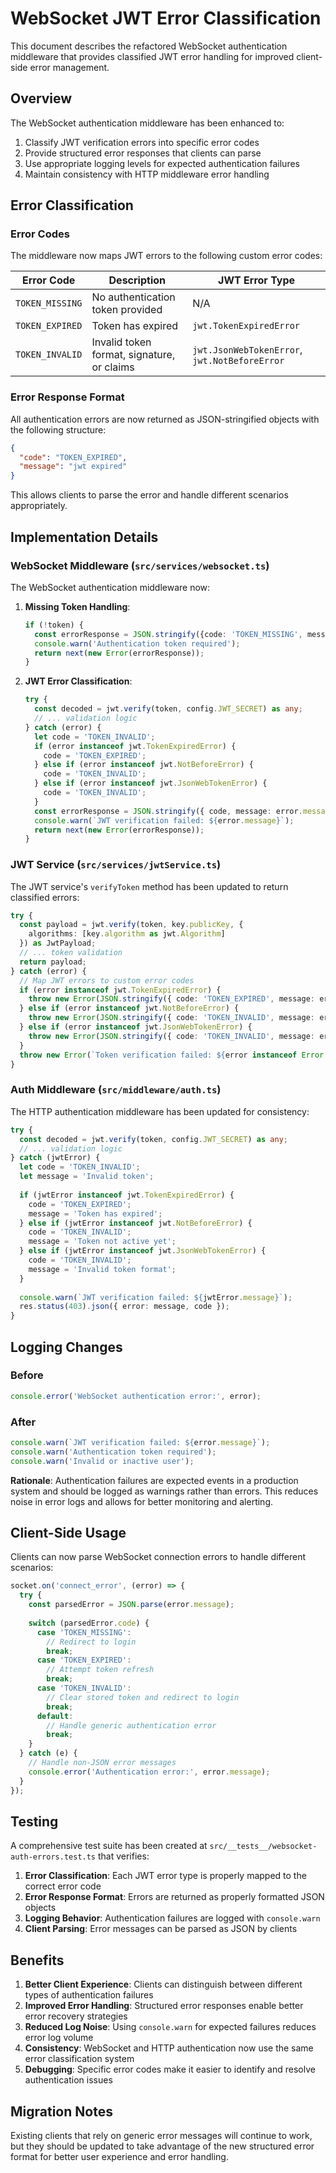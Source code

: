 # WebSocket JWT Error Classification

This document describes the refactored WebSocket authentication middleware that provides classified JWT error handling for improved client-side error management.

## Overview

The WebSocket authentication middleware has been enhanced to:
1. Classify JWT verification errors into specific error codes
2. Provide structured error responses that clients can parse
3. Use appropriate logging levels for expected authentication failures
4. Maintain consistency with HTTP middleware error handling

## Error Classification

### Error Codes

The middleware now maps JWT errors to the following custom error codes:

| Error Code | Description | JWT Error Type |
|------------|-------------|----------------|
| `TOKEN_MISSING` | No authentication token provided | N/A |
| `TOKEN_EXPIRED` | Token has expired | `jwt.TokenExpiredError` |
| `TOKEN_INVALID` | Invalid token format, signature, or claims | `jwt.JsonWebTokenError`, `jwt.NotBeforeError` |

### Error Response Format

All authentication errors are now returned as JSON-stringified objects with the following structure:

```json
{
  "code": "TOKEN_EXPIRED",
  "message": "jwt expired"
}
```

This allows clients to parse the error and handle different scenarios appropriately.

## Implementation Details

### WebSocket Middleware (`src/services/websocket.ts`)

The WebSocket authentication middleware now:

1. **Missing Token Handling**:
   ```typescript
   if (!token) {
     const errorResponse = JSON.stringify({code: 'TOKEN_MISSING', message: 'Authentication token required'});
     console.warn('Authentication token required');
     return next(new Error(errorResponse));
   }
   ```

2. **JWT Error Classification**:
   ```typescript
   try {
     const decoded = jwt.verify(token, config.JWT_SECRET) as any;
     // ... validation logic
   } catch (error) {
     let code = 'TOKEN_INVALID';
     if (error instanceof jwt.TokenExpiredError) {
       code = 'TOKEN_EXPIRED';
     } else if (error instanceof jwt.NotBeforeError) {
       code = 'TOKEN_INVALID';
     } else if (error instanceof jwt.JsonWebTokenError) {
       code = 'TOKEN_INVALID';
     }
     const errorResponse = JSON.stringify({ code, message: error.message });
     console.warn(`JWT verification failed: ${error.message}`);
     return next(new Error(errorResponse));
   }
   ```

### JWT Service (`src/services/jwtService.ts`)

The JWT service's `verifyToken` method has been updated to return classified errors:

```typescript
try {
  const payload = jwt.verify(token, key.publicKey, {
    algorithms: [key.algorithm as jwt.Algorithm]
  }) as JwtPayload;
  // ... token validation
  return payload;
} catch (error) {
  // Map JWT errors to custom error codes
  if (error instanceof jwt.TokenExpiredError) {
    throw new Error(JSON.stringify({ code: 'TOKEN_EXPIRED', message: error.message }));
  } else if (error instanceof jwt.NotBeforeError) {
    throw new Error(JSON.stringify({ code: 'TOKEN_INVALID', message: error.message }));
  } else if (error instanceof jwt.JsonWebTokenError) {
    throw new Error(JSON.stringify({ code: 'TOKEN_INVALID', message: error.message }));
  }
  throw new Error(`Token verification failed: ${error instanceof Error ? error.message : 'Unknown error'}`);
}
```

### Auth Middleware (`src/middleware/auth.ts`)

The HTTP authentication middleware has been updated for consistency:

```typescript
try {
  const decoded = jwt.verify(token, config.JWT_SECRET) as any;
  // ... validation logic
} catch (jwtError) {
  let code = 'TOKEN_INVALID';
  let message = 'Invalid token';
  
  if (jwtError instanceof jwt.TokenExpiredError) {
    code = 'TOKEN_EXPIRED';
    message = 'Token has expired';
  } else if (jwtError instanceof jwt.NotBeforeError) {
    code = 'TOKEN_INVALID';
    message = 'Token not active yet';
  } else if (jwtError instanceof jwt.JsonWebTokenError) {
    code = 'TOKEN_INVALID';
    message = 'Invalid token format';
  }
  
  console.warn(`JWT verification failed: ${jwtError.message}`);
  res.status(403).json({ error: message, code });
}
```

## Logging Changes

### Before
```typescript
console.error('WebSocket authentication error:', error);
```

### After
```typescript
console.warn(`JWT verification failed: ${error.message}`);
console.warn('Authentication token required');
console.warn('Invalid or inactive user');
```

**Rationale**: Authentication failures are expected events in a production system and should be logged as warnings rather than errors. This reduces noise in error logs and allows for better monitoring and alerting.

## Client-Side Usage

Clients can now parse WebSocket connection errors to handle different scenarios:

```javascript
socket.on('connect_error', (error) => {
  try {
    const parsedError = JSON.parse(error.message);
    
    switch (parsedError.code) {
      case 'TOKEN_MISSING':
        // Redirect to login
        break;
      case 'TOKEN_EXPIRED':
        // Attempt token refresh
        break;
      case 'TOKEN_INVALID':
        // Clear stored token and redirect to login
        break;
      default:
        // Handle generic authentication error
        break;
    }
  } catch (e) {
    // Handle non-JSON error messages
    console.error('Authentication error:', error.message);
  }
});
```

## Testing

A comprehensive test suite has been created at `src/__tests__/websocket-auth-errors.test.ts` that verifies:

1. **Error Classification**: Each JWT error type is properly mapped to the correct error code
2. **Error Response Format**: Errors are returned as properly formatted JSON objects
3. **Logging Behavior**: Authentication failures are logged with `console.warn`
4. **Client Parsing**: Error messages can be parsed as JSON by clients

## Benefits

1. **Better Client Experience**: Clients can distinguish between different types of authentication failures
2. **Improved Error Handling**: Structured error responses enable better error recovery strategies
3. **Reduced Log Noise**: Using `console.warn` for expected failures reduces error log volume
4. **Consistency**: WebSocket and HTTP authentication now use the same error classification system
5. **Debugging**: Specific error codes make it easier to identify and resolve authentication issues

## Migration Notes

Existing clients that rely on generic error messages will continue to work, but they should be updated to take advantage of the new structured error format for better user experience and error handling.
